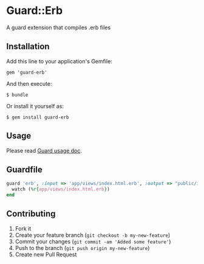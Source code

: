 # Guard::Erb

A guard extension that compiles .erb files

## Installation

Add this line to your application's Gemfile:

    gem 'guard-erb'

And then execute:

    $ bundle

Or install it yourself as:

    $ gem install guard-erb

## Usage

Please read [Guard usage doc](https://github.com/guard/guard#readme).

## Guardfile

```ruby
guard 'erb', :input => 'app/views/index.html.erb', :output => "public/index.html" do
  watch (%r{app/views/index.html.erb})
end
```

## Contributing

1. Fork it
2. Create your feature branch (`git checkout -b my-new-feature`)
3. Commit your changes (`git commit -am 'Added some feature'`)
4. Push to the branch (`git push origin my-new-feature`)
5. Create new Pull Request

